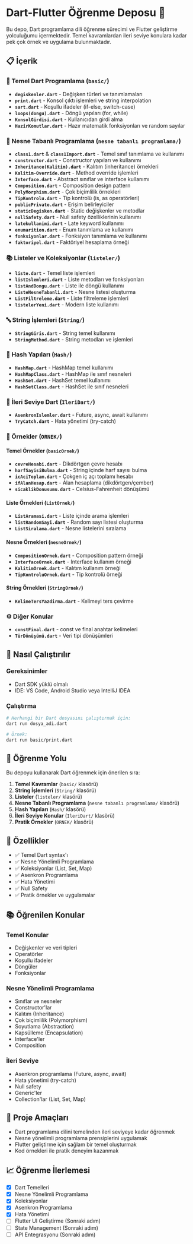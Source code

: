 # Dart-Flutter Öğrenme Deposu 🎯

Bu depo, Dart programlama dili öğrenme sürecimi ve Flutter geliştirme yolculuğumu içermektedir. Temel kavramlardan ileri seviye konulara kadar pek çok örnek ve uygulama bulunmaktadır.

## 📋 İçerik

### 🔰 Temel Dart Programlama (`basic/`)
- **`degiskenler.dart`** - Değişken türleri ve tanımlamaları
- **`print.dart`** - Konsol çıktı işlemleri ve string interpolation
- **`sart.dart`** - Koşullu ifadeler (if-else, switch-case)
- **`loops(dongu).dart`** - Döngü yapıları (for, while)
- **`KonsolGirdisi.dart`** - Kullanıcıdan girdi alma
- **`HazirKomutlar.dart`** - Hazır matematik fonksiyonları ve random sayılar

### 🧱 Nesne Tabanlı Programlama (`nesne tabanlı programlama/`)
- **`class1.dart`** & **`class1Import.dart`** - Temel sınıf tanımlama ve kullanımı
- **`constructor.dart`** - Constructor yapıları ve kullanımı
- **`Inheritance(Kalitim).dart`** - Kalıtım (inheritance) örnekleri
- **`Kalitim-Override.dart`** - Method override işlemleri
- **`Interface.dart`** - Abstract sınıflar ve interface kullanımı
- **`Composition.dart`** - Composition design pattern
- **`PolyMorphism.dart`** - Çok biçimlilik örnekleri
- **`TipKontrolu.dart`** - Tip kontrolü (is, as operatörleri)
- **`publicPrivate.dart`** - Erişim belirleyiciler
- **`staticDegisken.dart`** - Static değişkenler ve metodlar
- **`nullSafety.dart`** - Null safety özelliklerinin kullanımı
- **`latekullanimi.dart`** - Late keyword kullanımı
- **`enumarition.dart`** - Enum tanımlama ve kullanımı
- **`fonksiyonlar.dart`** - Fonksiyon tanımlama ve kullanımı
- **`faktoriyel.dart`** - Faktöriyel hesaplama örneği

### 📚 Listeler ve Koleksiyonlar (`listeler/`)
- **`liste.dart`** - Temel liste işlemleri
- **`listIslemleri.dart`** - Liste metodları ve fonksiyonları
- **`listAndDongu.dart`** - Liste ile döngü kullanımı
- **`ListeNesneTabanli.dart`** - Nesne listesi oluşturma
- **`ListFiltreleme.dart`** - Liste filtreleme işlemleri
- **`listelerYeni.dart`** - Modern liste kullanımı

### 🔤 String İşlemleri (`String/`)
- **`StringGiris.dart`** - String temel kullanımı
- **`StringMethod.dart`** - String metodları ve işlemleri

### 🧮 Hash Yapıları (`Hash/`)
- **`HashMap.dart`** - HashMap temel kullanımı
- **`HashMapClass.dart`** - HashMap ile sınıf nesneleri
- **`HashSet.dart`** - HashSet temel kullanımı
- **`HashSetClass.dart`** - HashSet ile sınıf nesneleri

### 🚀 İleri Seviye Dart (`IleriDart/`)
- **`AsenkronIslemler.dart`** - Future, async, await kullanımı
- **`TryCatch.dart`** - Hata yönetimi (try-catch)

### 🎯 Örnekler (`ORNEK/`)

#### Temel Örnekler (`basicOrnek/`)
- **`cevreHesabi.dart`** - Dikdörtgen çevre hesabı
- **`harfSayisiBulma.dart`** - String içinde harf sayısı bulma
- **`icAciToplam.dart`** - Çokgen iç açı toplamı hesabı
- **`ifAlanHesap.dart`** - Alan hesaplama (dikdörtgen/çember)
- **`sicaklikDonusumu.dart`** - Celsius-Fahrenheit dönüşümü

#### Liste Örnekleri (`ListOrnek/`)
- **`ListAramasi.dart`** - Liste içinde arama işlemleri
- **`listRandomSayi.dart`** - Random sayı listesi oluşturma
- **`ListSiralama.dart`** - Nesne listelerini sıralama

#### Nesne Örnekleri (`nesneOrnek/`)
- **`CompositionOrnek.dart`** - Composition pattern örneği
- **`InterfaceOrnek.dart`** - Interface kullanım örneği
- **`KalitimOrnek.dart`** - Kalıtım kullanım örneği
- **`TipKontroluOrnek.dart`** - Tip kontrolü örneği

#### String Örnekleri (`StringOrnek/`)
- **`KelimeTersYazdirma.dart`** - Kelimeyi ters çevirme

### ⚙️ Diğer Konular
- **`constFinal.dart`** - const ve final anahtar kelimeleri
- **`TürDönüşümü.dart`** - Veri tipi dönüşümleri

## 🚀 Nasıl Çalıştırılır

### Gereksinimler
- Dart SDK yüklü olmalı
- IDE: VS Code, Android Studio veya IntelliJ IDEA

### Çalıştırma
```bash
# Herhangi bir Dart dosyasını çalıştırmak için:
dart run dosya_adi.dart

# Örnek:
dart run basic/print.dart
```

## 📖 Öğrenme Yolu

Bu depoyu kullanarak Dart öğrenmek için önerilen sıra:

1. **Temel Kavramlar** (`basic/` klasörü)
2. **String İşlemleri** (`String/` klasörü)
3. **Listeler** (`listeler/` klasörü)
4. **Nesne Tabanlı Programlama** (`nesne tabanlı programlama/` klasörü)
5. **Hash Yapıları** (`Hash/` klasörü)
6. **İleri Seviye Konular** (`IleriDart/` klasörü)
7. **Pratik Örnekler** (`ORNEK/` klasörü)

## 🔧 Özellikler

- ✅ Temel Dart syntax'ı
- ✅ Nesne Yönelimli Programlama
- ✅ Koleksiyonlar (List, Set, Map)
- ✅ Asenkron Programlama
- ✅ Hata Yönetimi
- ✅ Null Safety
- ✅ Pratik örnekler ve uygulamalar

## 📚 Öğrenilen Konular

### Temel Konular
- Değişkenler ve veri tipleri
- Operatörler
- Koşullu ifadeler
- Döngüler
- Fonksiyonlar

### Nesne Yönelimli Programlama
- Sınıflar ve nesneler
- Constructor'lar
- Kalıtım (Inheritance)
- Çok biçimlilik (Polymorphism)
- Soyutlama (Abstraction)
- Kapsülleme (Encapsulation)
- Interface'ler
- Composition

### İleri Seviye
- Asenkron programlama (Future, async, await)
- Hata yönetimi (try-catch)
- Null safety
- Generic'ler
- Collection'lar (List, Set, Map)

## 🎯 Proje Amaçları

- Dart programlama dilini temelinden ileri seviyeye kadar öğrenmek
- Nesne yönelimli programlama prensiplerini uygulamak
- Flutter geliştirme için sağlam bir temel oluşturmak
- Kod örnekleri ile pratik deneyim kazanmak

## 📈 Öğrenme İlerlemesi

- [x] Dart Temelleri
- [x] Nesne Yönelimli Programlama
- [x] Koleksiyonlar
- [x] Asenkron Programlama
- [x] Hata Yönetimi
- [ ] Flutter UI Geliştirme (Sonraki adım)
- [ ] State Management (Sonraki adım)
- [ ] API Entegrasyonu (Sonraki adım)
